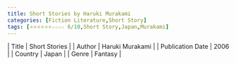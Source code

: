 ```yaml
---
title: Short Stories by Haruki Murakami
categories: [Fiction Literature,Short Story]
tags: [⭐⭐⭐⭐⭐⭐☆☆☆☆ 6/10,Short Story,Japan,Murakami]
---
```

        
| Title | Short Stories  |
| Author |  Haruki Murakami  |
| Publication Date | 2006   |
| Country | Japan |
| Genre | Fantasy  |
        